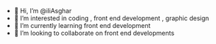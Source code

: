 - 👋 Hi, I’m @iliAsghar
- 👀 I’m interested in coding , front end development , graphic design
- 🌱 I’m currently learning front end development
- 💞️ I’m looking to collaborate on front end developments

<!---
iliAsghar/iliAsghar is a ✨ special ✨ repository because its `README.md` (this file) appears on your GitHub profile.
You can click the Preview link to take a look at your changes.
--->
